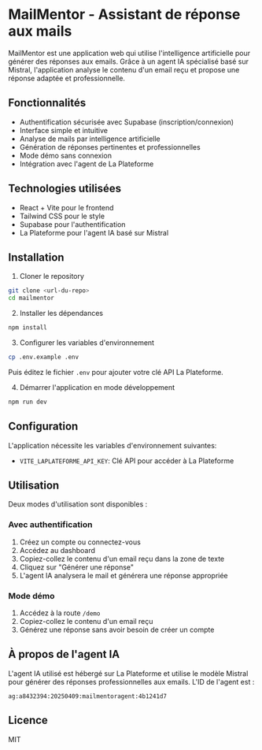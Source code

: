 # MailMentor - Assistant de réponse aux mails

MailMentor est une application web qui utilise l'intelligence artificielle pour générer des réponses aux emails. Grâce à un agent IA spécialisé basé sur Mistral, l'application analyse le contenu d'un email reçu et propose une réponse adaptée et professionnelle.

## Fonctionnalités

- Authentification sécurisée avec Supabase (inscription/connexion)
- Interface simple et intuitive
- Analyse de mails par intelligence artificielle
- Génération de réponses pertinentes et professionnelles
- Mode démo sans connexion
- Intégration avec l'agent de La Plateforme

## Technologies utilisées

- React + Vite pour le frontend
- Tailwind CSS pour le style
- Supabase pour l'authentification
- La Plateforme pour l'agent IA basé sur Mistral

## Installation

1. Cloner le repository
```bash
git clone <url-du-repo>
cd mailmentor
```

2. Installer les dépendances
```bash
npm install
```

3. Configurer les variables d'environnement
```bash
cp .env.example .env
```
Puis éditez le fichier `.env` pour ajouter votre clé API La Plateforme.

4. Démarrer l'application en mode développement
```bash
npm run dev
```

## Configuration

L'application nécessite les variables d'environnement suivantes:

- `VITE_LAPLATEFORME_API_KEY`: Clé API pour accéder à La Plateforme

## Utilisation

Deux modes d'utilisation sont disponibles :

### Avec authentification
1. Créez un compte ou connectez-vous
2. Accédez au dashboard 
3. Copiez-collez le contenu d'un email reçu dans la zone de texte
4. Cliquez sur "Générer une réponse"
5. L'agent IA analysera le mail et générera une réponse appropriée

### Mode démo
1. Accédez à la route `/demo`
2. Copiez-collez le contenu d'un email reçu
3. Générez une réponse sans avoir besoin de créer un compte

## À propos de l'agent IA

L'agent IA utilisé est hébergé sur La Plateforme et utilise le modèle Mistral pour générer des réponses professionnelles aux emails. L'ID de l'agent est :
```
ag:a8432394:20250409:mailmentoragent:4b1241d7
```

## Licence

MIT
